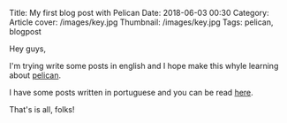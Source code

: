 Title: My first blog post with Pelican
Date: 2018-06-03 00:30
Category: Article
cover: /images/key.jpg
Thumbnail: /images/key.jpg
Tags: pelican, blogpost

Hey guys, 

I'm trying write some posts in english and I hope make this whyle learning about [pelican](https://blog.getpelican.com/).

I have some posts written in portuguese and you can be read [here](http://smkbarbosa.eti.br).

That's is all, folks!
